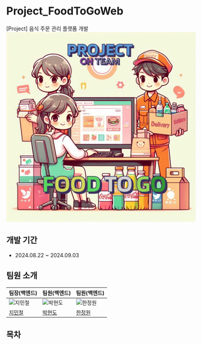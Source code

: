 # Project_FoodToGoWeb
[Project] 음식 주문 관리 플랫폼 개발
![스크린샷](/IMG/project_Ohteam_foodToGo.png)
## 개발 기간
* 2024.08.22 ~ 2024.09.03
## 팀원 소개
|팀장(백엔드)|팀원(백엔드)|팀원(백엔드)|
|-----|-----|-----|
|<img src="https://avatars.githubusercontent.com/u/145955453?v=4" alt="지민철" width="100">|<img src="https://avatars.githubusercontent.com/u/81797927?v=4" alt="박현도" width="100">|<img src="https://avatars.githubusercontent.com/u/161826579?v=4" alt="한정원" width="100">|
|[지민철](https://github.com/jiminchur)|[박현도](https://github.com/atto08)|[한정원](https://github.com/dev-wonny)|
## 목차

